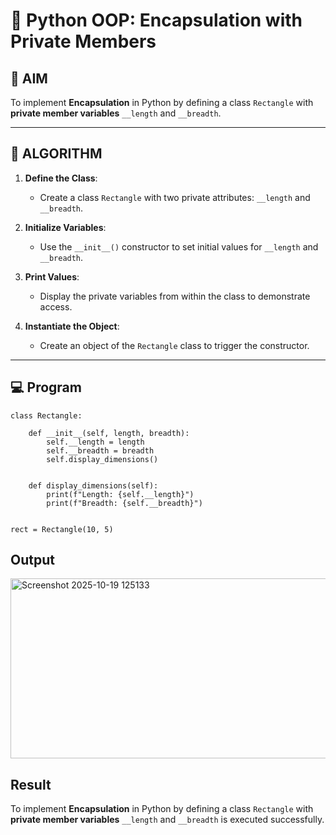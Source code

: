 # 🐍 Python OOP: Encapsulation with Private Members

## 🎯 AIM

To implement **Encapsulation** in Python by defining a class `Rectangle` with **private member variables** `__length` and `__breadth`.

---

## 🧠 ALGORITHM

1. **Define the Class**:
   - Create a class `Rectangle` with two private attributes: `__length` and `__breadth`.

2. **Initialize Variables**:
   - Use the `__init__()` constructor to set initial values for `__length` and `__breadth`.

3. **Print Values**:
   - Display the private variables from within the class to demonstrate access.

4. **Instantiate the Object**:
   - Create an object of the `Rectangle` class to trigger the constructor.

---

## 💻 Program
```
class Rectangle:
    
    def __init__(self, length, breadth):
        self.__length = length      
        self.__breadth = breadth    
        self.display_dimensions()  

    
    def display_dimensions(self):
        print(f"Length: {self.__length}")
        print(f"Breadth: {self.__breadth}")


rect = Rectangle(10, 5)
```
## Output
<img width="920" height="288" alt="Screenshot 2025-10-19 125133" src="https://github.com/user-attachments/assets/ff605841-8a86-48ff-81dc-573e7a2cf7d0" />

## Result
To implement **Encapsulation** in Python by defining a class `Rectangle` with **private member variables** `__length` and `__breadth` is executed successfully.
